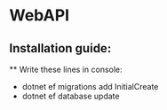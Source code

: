 # WebAPI

Installation guide:
----------------------------

 ** Write these lines in console:

* dotnet ef migrations add InitialCreate
* dotnet ef database update

